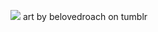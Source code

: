 ![](https://64.media.tumblr.com/687b3d7c5f33a8d74e8675aca3666dbb/3527b6e1c49c90fa-5b/s2048x3072/8838f2ef29807fd16e807598a95a0e23b6d4b2ce.pnj) 
art by belovedroach on tumblr 
